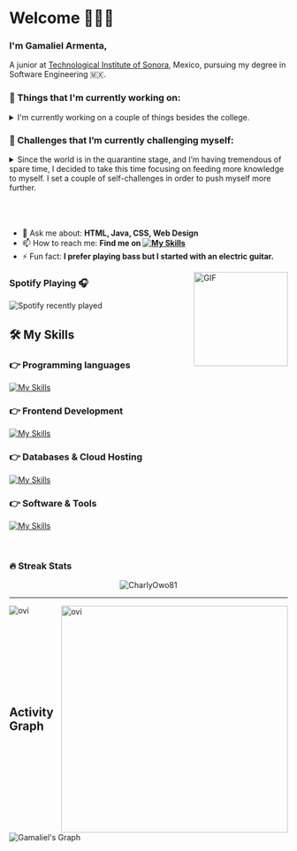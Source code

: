 # Welcome 🙋🏻‍♂️

### I'm Gamaliel Armenta,

A junior at <a href="https://www.itson.mx/">Technological Institute of Sonora</a>, Mexico, pursuing my degree in Software Engineering 🇲🇽.

<h3>💼 Things that I'm currently working on:</h3>
<details>
  <summary>I'm currently working on a couple of things besides the college. </summary>
  <ul>
    <br>
    <li>Taking a Python Online Course, and looking forward to develop a series of educational visual novels. 💻</li>
    <li>Composing and producing soundtracks in Bandlab, as well as writing with a partner a series of educational novels. 📘🎼</li>
    <li>Looking forward to take a Web Development Course in future besides school curriculum. 🏫</li>
    <li>Learning more about UX/UI. 🖌️</li>
    <li>🔜</li>
  </ul>
</details>

### 🌱 Challenges that I’m currently challenging myself:
<details>
  <summary> Since the world is in the quarantine stage, and I’m having tremendous of spare time, I decided to take this time focusing on feeding more knowledge to myself. I set a couple of self-challenges in order to push myself more further. </summary>
  <ul>
    <br>
    <li>Learn to code 3-4 hours a day with no distraction ( One or two day off a week. )</li>
    <li>Avoid overusing social media</li>
    <li>Read more books</li>
    <li>Adopting the minimalism life style</li>
    <li>🔜</li>
  </ul>
</details>

<br>
<br>
<br>

- 💬 Ask me about: **HTML, Java, CSS, Web Design**
- 📫 How to reach me: **Find me on [![My Skills](https://skillicons.dev/icons?i=linkedin)](https://skillicons.dev)**
- ⚡ Fun fact: **I prefer playing bass but I started with an electric guitar.**

<img align="right" alt="GIF" height="170px" src="https://media.giphy.com/media/J5B1Y8QZnzXXbLQIBu/giphy.gif" />

### Spotify Playing 🎧
![Spotify recently played](https://spotify-recently-played-readme.vercel.app/api?user=3166gk3niotc2rk324cevkmsdshu&unique=true)

## **🛠️ My Skills**

### 👉 Programming languages

[![My Skills](https://skillicons.dev/icons?i=js,java,py)](https://skillicons.dev)

### 👉 Frontend Development
[![My Skills](https://skillicons.dev/icons?i=html,css,vue,tailwind)](https://skillicons.dev)


### 👉 Databases & Cloud Hosting
[![My Skills](https://skillicons.dev/icons?i=mysql)](https://skillicons.dev)

### 👉 Software & Tools
[![My Skills](https://skillicons.dev/icons?i=bash,discord,figma,git,github,gmail,linux,vscode)](https://skillicons.dev)

<br/>

<!-- Streak Stats card -->

### 🔥 Streak Stats
<p align="center"><img src="https://github-readme-streak-stats.herokuapp.com/?user=CharlyOwo81&theme=algolia" alt="CharlyOwo81"  /></p>

<hr>
<p align="center">
<p><img align="left" src="https://github-readme-stats.vercel.app/api/top-langs?username=CharlyOwo81&show_icons=true&locale=en&layout=compact&theme=chartreuse-dark" alt="ovi" /></p>
<p>&nbsp;<img align="right" src="https://github-readme-stats.vercel.app/api?username=CharlyOwo81&show_icons=true&locale=en&theme=chartreuse-dark" alt="ovi" width="410" /></p>
<br><br><br><br><br>

<!-- Activity Graph card -->
</br>
</br>
<h2>Activity Graph</h2>

![Gamaliel's Graph](https://github-readme-activity-graph.vercel.app/graph?username=CharlyOwo81&custom_title=CharlyOwo81's%20GitHub%20Activity%20Graph&bg_color=0d1017&color=e8edf3&line=e8edf3&point=e8edf3&area_color=FFFFFF&title_color=FFFFFF&area=true)

